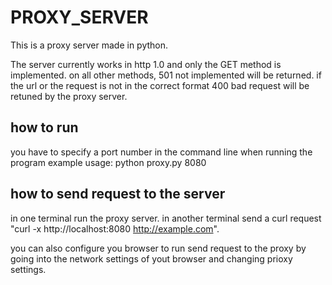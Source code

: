 # PROXY_SERVER
This is a proxy server made in python.

The server currently works in http 1.0 and only the GET method is implemented. on all other methods, 501 not implemented will be returned. if the url or the request is not in the correct format 400 bad request will be retuned by the proxy server.

## how to run
you have to specify a port number in the command line when running the program
example usage: python proxy.py 8080

## how to send request to the server
in one terminal run the proxy server. in another terminal send a curl request "curl -x http://localhost:8080 http://example.com".

you can also configure you browser to run send request to the proxy by going into the network settings of yout browser and changing prioxy settings.
